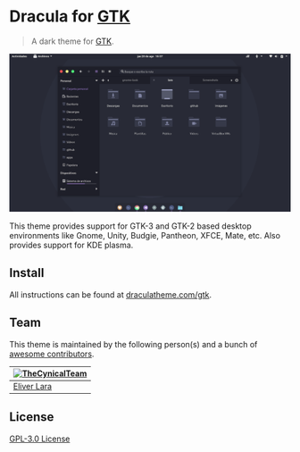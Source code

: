 ﻿# Dracula for [GTK](https://www.gtk.org/)

> A dark theme for [GTK](https://www.gtk.org/).

![Screenshot](./screenshot.png)

This theme provides support for GTK-3 and GTK-2 based desktop environments like Gnome, Unity, Budgie, Pantheon, XFCE, Mate, etc. Also provides support for KDE plasma.

## Install

All instructions can be found at [draculatheme.com/gtk](https://draculatheme.com/gtk).

## Team

This theme is maintained by the following person(s) and a bunch of [awesome contributors](https://github.com/TheCynicalTeam/Dracula-GTK/graphs/contributors).

[![TheCynicalTeam](https://avatars.githubusercontent.com/u/9284733?s=460&v=4)](https://github.com/TheCynicalTeam) | 
--- | 
[Eliver Lara](https://github.com/TheCynicalTeam) | 

## License

[GPL-3.0 License](./LICENSE)
